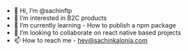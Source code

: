 - 👋 Hi, I’m @sachinftp
- 👀 I’m interested in B2C products
- 🌱 I’m currently learning - How to publish a npm package
- 💞️ I’m looking to collaborate on react native based projects
- 📫 How to reach me - hey@sachinkalonia.com

<!---
sachinftp/sachinftp is a ✨ special ✨ repository because its `README.md` (this file) appears on your GitHub profile.
You can click the Preview link to take a look at your changes.
--->
